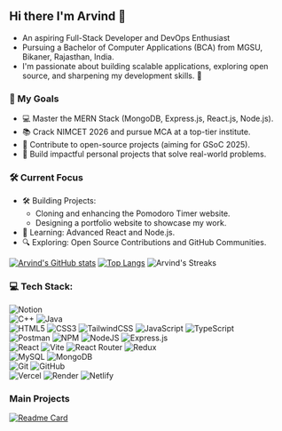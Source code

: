 ## Hi there I'm Arvind 👋
- An aspiring Full-Stack Developer and DevOps Enthusiast 
- Pursuing a Bachelor of Computer Applications (BCA) from MGSU, Bikaner, Rajasthan, India.
- I'm passionate about building scalable applications, exploring open source, and sharpening my development skills. 🚀

### 🚀 My Goals
- 💻 Master the MERN Stack (MongoDB, Express.js, React.js, Node.js).
- 📚 Crack NIMCET 2026 and pursue MCA at a top-tier institute.
- 🌟 Contribute to open-source projects (aiming for GSoC 2025).
- 🎯 Build impactful personal projects that solve real-world problems.

### 🛠️ Current Focus
- 🛠️ Building Projects:
  - Cloning and enhancing the Pomodoro Timer website.
  - Designing a portfolio website to showcase my work.
- 🌱 Learning: Advanced React and Node.js.
- 🔍 Exploring: Open Source Contributions and GitHub Communities.

[![Arvind's GitHub stats](https://github-readme-stats.vercel.app/api?username=arvindsuthar007&show_icons=true&theme=gotham&bg_color=00000000&rank_icon=github&hide_border=true&custom_title=Arvind's+Github+Stats)](https://github.com/arvindsuthar007/github-readme-stats)
[![Top Langs](https://github-readme-stats.vercel.app/api/top-langs/?username=arvindsuthar007&layout=donut&theme=gotham&bg_color=00000000&hide_border=true)](https://github.com/arvindsuthar007/github-readme-stats)
![Arvind's Streaks](https://github-readme-streak-stats.herokuapp.com/?user=arvindsuthar007&background=00000000&border=00000000&stroke=373e47&currStreakNum=adbac7&sideNums=adbac7&sideLabels=adbac7&dates=adbac7&ring=7cfe9e&currStreakLabel=7cfe9e&fire=213658k)

### 💻 Tech Stack:
![Notion](https://img.shields.io/badge/Notion-%23000000.svg?style=for-the-badge&logo=notion&logoColor=white)<br>
![C++](https://img.shields.io/badge/c++-%2300599C.svg?style=for-the-badge&logo=c%2B%2B&logoColor=white)
![Java](https://img.shields.io/badge/java-%23ED8B00.svg?style=for-the-badge&logo=openjdk&logoColor=white)<br>
![HTML5](https://img.shields.io/badge/html5-%23E34F26.svg?style=for-the-badge&logo=html5&logoColor=white) 
![CSS3](https://img.shields.io/badge/css3-%231572B6.svg?style=for-the-badge&logo=css3&logoColor=white)
![TailwindCSS](https://img.shields.io/badge/tailwindcss-%2338B2AC.svg?style=for-the-badge&logo=tailwind-css&logoColor=white)
![JavaScript](https://img.shields.io/badge/javascript-%23323330.svg?style=for-the-badge&logo=javascript&logoColor=%23F7DF1E) 
![TypeScript](https://img.shields.io/badge/typescript-%23007ACC.svg?style=for-the-badge&logo=typescript&logoColor=white)<br>
![Postman](https://img.shields.io/badge/Postman-FF6C37?style=for-the-badge&logo=postman&logoColor=white)
![NPM](https://img.shields.io/badge/NPM-%23CB3837.svg?style=for-the-badge&logo=npm&logoColor=white) 
![NodeJS](https://img.shields.io/badge/node.js-6DA55F?style=for-the-badge&logo=node.js&logoColor=white) 
![Express.js](https://img.shields.io/badge/express.js-%23404d59.svg?style=for-the-badge&logo=express&logoColor=%2361DAFB)<br>
![React](https://img.shields.io/badge/react-%2320232a.svg?style=for-the-badge&logo=react&logoColor=%2361DAFB) 
![Vite](https://img.shields.io/badge/vite-%23646CFF.svg?style=for-the-badge&logo=vite&logoColor=white) 
![React Router](https://img.shields.io/badge/React_Router-CA4245?style=for-the-badge&logo=react-router&logoColor=white)
![Redux](https://img.shields.io/badge/redux-%23593d88.svg?style=for-the-badge&logo=redux&logoColor=white)<br>
![MySQL](https://img.shields.io/badge/mysql-4479A1.svg?style=for-the-badge&logo=mysql&logoColor=white) 
![MongoDB](https://img.shields.io/badge/MongoDB-%234ea94b.svg?style=for-the-badge&logo=mongodb&logoColor=white)<br>
![Git](https://img.shields.io/badge/git-%23F05033.svg?style=for-the-badge&logo=git&logoColor=white) 
![GitHub](https://img.shields.io/badge/github-%23121011.svg?style=for-the-badge&logo=github&logoColor=white)<br>
![Vercel](https://img.shields.io/badge/vercel-%23000000.svg?style=for-the-badge&logo=vercel&logoColor=white) 
![Render](https://img.shields.io/badge/Render-%46E3B7.svg?style=for-the-badge&logo=render&logoColor=white) 
![Netlify](https://img.shields.io/badge/netlify-%23000000.svg?style=for-the-badge&logo=netlify&logoColor=#00C7B7)<br>

### Main Projects
[![Readme Card](https://github-readme-stats.vercel.app/api/pin/?username=arvindsuthar007&repo=PomodoTrack&theme=gotham&bg_color=00000000)](https://github.com/arvindsuthar007/PomodoTrack)


